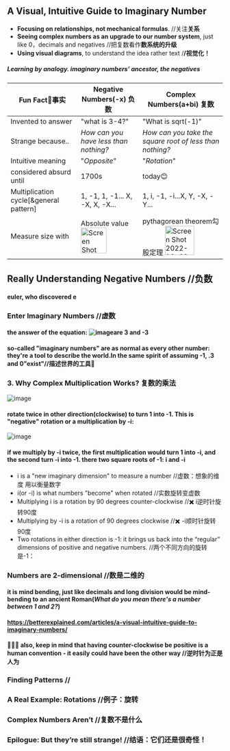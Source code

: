 ##  A Visual, Intuitive Guide to Imaginary Number
- **Focusing on relationships, not mechanical formulas**. //关注**关系**
- **Seeing complex numbers as an upgrade to our number system**, just like 0，decimals and negatives //把复数看作**数系统的升级**
- **Using visual diagrams**, to understand the idea rather text /**/视觉化！**
##### Learning by analogy. imaginary numbers' ancestor, the negatives

|Fun Fact🤔事实 |Negative Numbers(-x) 负数   |Complex Numbers(a+bi) 复数  |
|--------------|---------------------------|----------------------------|
|Invented to answer|"what is 3-4?"|"What is sqrt(-1)"                   |
|Strange because.. |_How can you have less than nothing?_|_How can you take the square root of less than nothing?_|
|Intuitive meaning |"_Opposite_"|"_Rotation_"|
|considered absurd until|1700s|today😊       
|Multiplication cycle[&general pattern]|1, -1, 1, -1... X, -X, X, -X...|1, i, -1, -i...X, Y, -X, -Y...|
|Measure size with|Absolute value <img width="60" alt="Screen Shot 2022-10-29 at 15 49 56" src="https://user-images.githubusercontent.com/31954987/198820377-bc754431-e386-49d3-8de0-694b0cf488d1.png">|pythagorean theorem勾股定理 <img width="68" alt="Screen Shot 2022-10-29 at 15 49 12" src="https://user-images.githubusercontent.com/31954987/198820342-18b28404-11db-442e-a772-953fa39ea472.png">

## Really Understanding Negative Numbers //负数 

#### euler, who discovered e
### Enter Imaginary Numbers //虚数
#### the answer of the equation: ![image](https://user-images.githubusercontent.com/31954987/198940457-2bf40d51-1d67-45cb-99b5-3593878c887f.png)are 3 and -3
#### so-called "imaginary numbers" are as normal as every other number: they're a tool to describe the world.In the same spirit of assuming -1, .3 and 0"exist"//描述世界的工具🔧

### 3. Why Complex Multiplication Works? 复数的乘法
![image](https://user-images.githubusercontent.com/31954987/196349564-3290b837-1aa8-4160-ba0a-a9433524da16.png)
#### rotate twice in other direction(clockwise) to turn 1 into -1. This is "negative" rotation or a multiplication by -i:

![image](https://user-images.githubusercontent.com/31954987/198820724-f8b0bf54-d826-4897-9024-32dda8d5891d.png)
#### if we multiply by -i twice, the first multiplication would turn 1 into -i, and the second turn -i into -1. there two square roots of -1: i and -i
- i is a "new imaginary dimension" to measure a number //虚数：想象的维度 用以衡量数字
- i(or -i) is what numbers "become" when rotated //实数旋转变虚数
- Multiplying i is a rotation by 90 degrees counter-clockwise //✖️ i逆时针旋转90度
- Multiplying by -i is a rotation of 90 degrees clockwise //✖️ -i顺时针旋转90度
- Two rotations in either direction is -1: it brings us back into the “regular” dimensions of positive and negative numbers. //两个不同方向的旋转是-1：

### **Numbers are 2-dimensional** //数是二维的
#### it is mind bending, just like **decimals and long** division would be mind-bending to an ancient Roman(_What do you mean there's a number between 1 and 2?_) 
#### https://betterexplained.com/articles/a-visual-intuitive-guide-to-imaginary-numbers/

#### 🌟🌟🌟 also, keep in mind that having counter-clockwise be positive is a human convention - it easily could have been the other way //逆时针为正是人为


### Finding Patterns //
### A Real Example: Rotations //例子：旋转
### Complex Numbers Aren’t //复数不是什么
### Epilogue: But they’re still strange! //结语：它们还是很奇怪！
